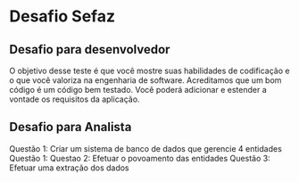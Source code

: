 # Desafio Sefaz

## Desafio para desenvolvedor

O objetivo desse teste é que você mostre suas habilidades de codificação e o que você valoriza
na engenharia de software. Acreditamos que um bom código é um código bem testado.
Você poderá adicionar e estender a vontade os requisitos da aplicação.

## Desafio para Analista

Questão 1: Criar um sistema de banco de dados que gerencie 4 entidades
Questão 1: Questao 2: Efetuar o povoamento das entidades
Questão 3: Efetuar uma extração dos dados
